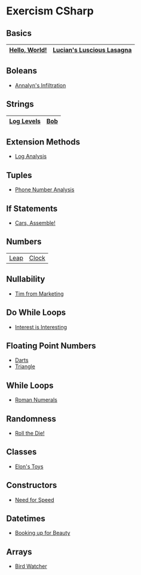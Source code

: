 # Exercism CSharp

## Basics
| [Hello, World!](https://exercism.org/tracks/csharp/exercises/hello-world) | [Lucian's Luscious Lasagna](https://exercism.org/tracks/csharp/exercises/lucians-luscious-lasagna) |
| :---: | :---: |

## Boleans
* [Annalyn's Infiltration](https://exercism.org/tracks/csharp/exercises/annalyns-infiltration)

## Strings
| [Log Levels](https://exercism.org/tracks/csharp/exercises/log-levels) | [Bob](https://exercism.org/tracks/csharp/exercises/bob) |
| :---: | :---: |

## Extension Methods
* [Log Analysis](https://exercism.org/tracks/csharp/exercises/log-analysis)

## Tuples
* [Phone Number Analysis](https://exercism.org/tracks/csharp/exercises/phone-number-analysis)

## If Statements
* [Cars, Assemble!](https://exercism.org/tracks/csharp/exercises/cars-assemble)

## Numbers
|||
| :---: | :---: |
| [Leap](https://exercism.org/tracks/csharp/exercises/leap) | [Clock](https://exercism.org/tracks/csharp/exercises/clock) |

## Nullability
* [Tim from Marketing](https://exercism.org/tracks/csharp/exercises/tim-from-marketing)

## Do While Loops
* [Interest is Interesting](https://exercism.org/tracks/csharp/exercises/interest-is-interesting)

## Floating Point Numbers
* [Darts](https://exercism.org/tracks/csharp/exercises/darts)
* [Triangle](https://exercism.org/tracks/csharp/exercises/triangle)

## While Loops
* [Roman Numerals](https://exercism.org/tracks/csharp/exercises/roman-numerals)

## Randomness
* [Roll the Die!](https://exercism.org/tracks/csharp/exercises/roll-the-die)

## Classes
* [Elon's Toys](https://exercism.org/tracks/csharp/exercises/elons-toys)

## Constructors
* [Need for Speed](https://exercism.org/tracks/csharp/exercises/need-for-speed)

## Datetimes
* [Booking up for Beauty](https://exercism.org/tracks/csharp/exercises/booking-up-for-beauty)

## Arrays
* [Bird Watcher](https://exercism.org/tracks/csharp/exercises/bird-watcher)
